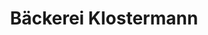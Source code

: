 ---
title: "Bäckerei Klostermann"
url: /muenster/baeckerei-klostermann-marktallee/
shop: Bäckerei
---